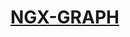 <h1><a class="app-name-link" href="">NGX-GRAPH</a></h1>

<center>
  <md-env var="version"></md-enf>
</center>

<md-toc-search paths="main"></md-toc>
<md-toc-search paths="layouts"></md-toc>

<md-toc path="/" max-depth="2"></md-toc>
<md-toc path="data-format" max-depth="2"></md-toc>
<md-toc path="custom-templates" max-depth="2"></md-toc>
<md-toc path="layouts" max-depth="2"></md-toc>
<md-toc path="demos/interactive-demo" max-depth="2"></md-toc>

